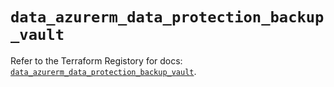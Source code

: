# `data_azurerm_data_protection_backup_vault`

Refer to the Terraform Registory for docs: [`data_azurerm_data_protection_backup_vault`](https://www.terraform.io/docs/providers/azurerm/d/data_protection_backup_vault).
